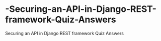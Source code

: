 # -Securing-an-API-in-Django-REST-framework-Quiz-Answers
 Securing an API in Django REST framework Quiz Answers
